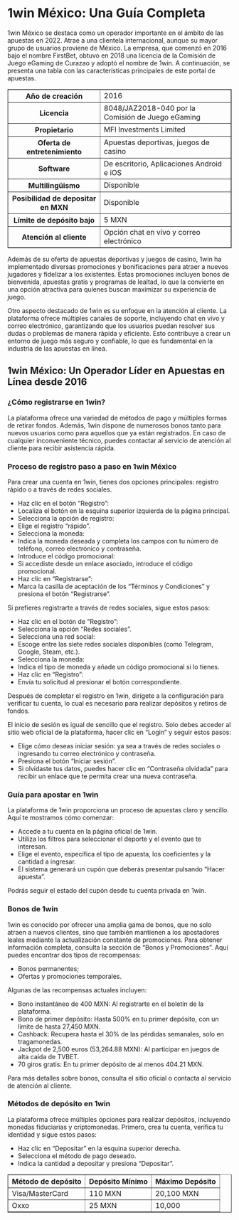 <h1>1win México: Una Guía Completa</h1>
    <p>1win México se destaca como un operador importante en el ámbito de las apuestas en 2022. Atrae a una clientela internacional, aunque su mayor grupo de usuarios proviene de México. La empresa, que comenzó en 2016 bajo el nombre FirstBet, obtuvo en 2018 una licencia de la Comisión de Juego eGaming de Curazao y adoptó el nombre de 1win. A continuación, se presenta una tabla con las características principales de este portal de apuestas.</p>
    <table border="1">
        <tr>
            <th>Año de creación</th>
            <td>2016</td>
        </tr>
        <tr>
            <th>Licencia</th>
            <td>8048/JAZ2018-040 por la Comisión de Juego eGaming</td>
        </tr>
        <tr>
            <th>Propietario</th>
            <td>MFI Investments Limited</td>
        </tr>
        <tr>
            <th>Oferta de entretenimiento</th>
            <td>Apuestas deportivas, juegos de casino</td>
        </tr>
        <tr>
            <th>Software</th>
            <td>De escritorio, Aplicaciones Android e iOS</td>
        </tr>
        <tr>
            <th>Multilingüismo</th>
            <td>Disponible</td>
        </tr>
        <tr>
            <th>Posibilidad de depositar en MXN</th>
            <td>Disponible</td>
        </tr>
        <tr>
            <th>Límite de depósito bajo</th>
            <td>5 MXN</td>
        </tr>
        <tr>
            <th>Atención al cliente</th>
            <td>Opción chat en vivo y correo electrónico</td>
        </tr>
    </table>
    <p>Además de su oferta de apuestas deportivas y juegos de casino, 1win ha implementado diversas promociones y bonificaciones para atraer a nuevos jugadores y fidelizar a los existentes. Estas promociones incluyen bonos de bienvenida, apuestas gratis y programas de lealtad, lo que la convierte en una opción atractiva para quienes buscan maximizar su experiencia de juego.</p>
    <p>Otro aspecto destacado de 1win es su enfoque en la atención al cliente. La plataforma ofrece múltiples canales de soporte, incluyendo chat en vivo y correo electrónico, garantizando que los usuarios puedan resolver sus dudas o problemas de manera rápida y eficiente. Esto contribuye a crear un entorno de juego más seguro y confiable, lo que es fundamental en la industria de las apuestas en línea.</p>
    <h2>1win México: Un Operador Líder en Apuestas en Línea desde 2016</h2>
    <h3>¿Cómo registrarse en 1win?</h3>
    <p>La plataforma ofrece una variedad de métodos de pago y múltiples formas de retirar fondos. Además, 1win dispone de numerosos bonos tanto para nuevos usuarios como para aquellos que ya están registrados. En caso de cualquier inconveniente técnico, puedes contactar al servicio de atención al cliente para recibir asistencia rápida.</p>
    <h3>Proceso de registro paso a paso en 1win México</h3>
    <p>Para crear una cuenta en 1win, tienes dos opciones principales: registro rápido o a través de redes sociales.</p>
    <ul>
        <li>Haz clic en el botón “Registro”:</li>
        <li>Localiza el botón en la esquina superior izquierda de la página principal.</li>
        <li>Selecciona la opción de registro:</li>
        <li>Elige el registro “rápido”.</li>
        <li>Selecciona la moneda:</li>
        <li>Indica la moneda deseada y completa los campos con tu número de teléfono, correo electrónico y contraseña.</li>
        <li>Introduce el código promocional:</li>
        <li>Si accediste desde un enlace asociado, introduce el código promocional.</li>
        <li>Haz clic en “Registrarse”:</li>
        <li>Marca la casilla de aceptación de los “Términos y Condiciones” y presiona el botón “Registrarse”.</li>
    </ul>
    <p>Si prefieres registrarte a través de redes sociales, sigue estos pasos:</p>
    <ul>
        <li>Haz clic en el botón de “Registro”:</li>
        <li>Selecciona la opción “Redes sociales”.</li>
        <li>Selecciona una red social:</li>
        <li>Escoge entre las siete redes sociales disponibles (como Telegram, Google, Steam, etc.).</li>
        <li>Selecciona la moneda:</li>
        <li>Indica el tipo de moneda y añade un código promocional si lo tienes.</li>
        <li>Haz clic en “Registro”:</li>
        <li>Envía tu solicitud al presionar el botón correspondiente.</li>
    </ul>
    <p>Después de completar el registro en 1win, dirígete a la configuración para verificar tu cuenta, lo cual es necesario para realizar depósitos y retiros de fondos.</p>
    <p>El inicio de sesión es igual de sencillo que el registro. Solo debes acceder al sitio web oficial de la plataforma, hacer clic en “Login” y seguir estos pasos:</p>
    <ul>
        <li>Elige cómo deseas iniciar sesión: ya sea a través de redes sociales o ingresando tu correo electrónico y contraseña.</li>
        <li>Presiona el botón “Iniciar sesión”.</li>
        <li>Si olvidaste tus datos, puedes hacer clic en “Contraseña olvidada” para recibir un enlace que te permita crear una nueva contraseña.</li>
    </ul>
    <h3>Guía para apostar en 1win</h3>
    <p>La plataforma de 1win proporciona un proceso de apuestas claro y sencillo. Aquí te mostramos cómo comenzar:</p>
    <ul>
        <li>Accede a tu cuenta en la página oficial de 1win.</li>
        <li>Utiliza los filtros para seleccionar el deporte y el evento que te interesan.</li>
        <li>Elige el evento, especifica el tipo de apuesta, los coeficientes y la cantidad a ingresar.</li>
        <li>El sistema generará un cupón que deberás presentar pulsando “Hacer apuesta”.</li>
    </ul>
    <p>Podrás seguir el estado del cupón desde tu cuenta privada en 1win.</p>
    <h3>Bonos de 1win</h3>
    <p>1win es conocido por ofrecer una amplia gama de bonos, que no solo atraen a nuevos clientes, sino que también mantienen a los apostadores leales mediante la actualización constante de promociones. Para obtener información completa, consulta la sección de “Bonos y Promociones”. Aquí puedes encontrar dos tipos de recompensas:</p>
    <ul>
        <li>Bonos permanentes;</li>
        <li>Ofertas y promociones temporales.</li>
    </ul>
    <p>Algunas de las recompensas actuales incluyen:</p>
    <ul>
        <li>Bono instantáneo de 400 MXN: Al registrarte en el boletín de la plataforma.</li>
        <li>Bono de primer depósito: Hasta 500% en tu primer depósito, con un límite de hasta 27,450 MXN.</li>
        <li>Cashback: Recupera hasta el 30% de las pérdidas semanales, solo en tragamonedas.</li>
        <li>Jackpot de 2,500 euros (53,264.88 MXN): Al participar en juegos de alta caída de TVBET.</li>
        <li>70 giros gratis: En tu primer depósito de al menos 404.21 MXN.</li>
    </ul>
    <p>Para más detalles sobre bonos, consulta el sitio oficial o contacta al servicio de atención al cliente.</p>
    <h3>Métodos de depósito en 1win</h3>
    <p>La plataforma ofrece múltiples opciones para realizar depósitos, incluyendo monedas fiduciarias y criptomonedas. Primero, crea tu cuenta, verifica tu identidad y sigue estos pasos:</p>
    <ul>
        <li>Haz clic en “Depositar” en la esquina superior derecha.</li>
        <li>Selecciona el método de pago deseado.</li>
        <li>Indica la cantidad a depositar y presiona “Depositar”.</li>
    </ul>
    <table border="1">
        <tr>
            <th>Método de depósito</th>
            <th>Depósito Mínimo</th>
            <th>Máximo Depósito</th>
        </tr>
        <tr>
            <td>Visa/MasterCard</td>
            <td>110 MXN</td>
            <td>20,100 MXN</td>
        </tr>
        <tr>
            <td>Oxxo</td>
            <td>25 MXN</td>
            <td>10,000
